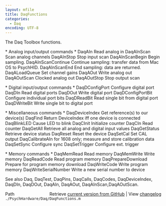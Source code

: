 ```yaml
---
layout: mfile
title: DaqFunctions
categories:
  - Daq
encoding: UTF-8
---
```


The Daq Toolbox functions.

\* Analog input/output commands \*
DaqAIn                  Read analog in
DaqAInScan              Scan analog channels
DaqAInStop              Stop input scan
DaqAInScanBegin         Begin sampling.
DaqAInScanContinue      Continue sampling: transfer data from Mac OS to PsychHID.
DaqAInScanEnd           End sampling: data are returned.
DaqALoadQueue           Set channel gains
DaqAOut                 Write analog out
DaqAOutScan             Clocked analog out
DaqAOutStop             Stop output scan

\* Digital input/output commands \*
DaqDConfigPort          Configure digital port
DaqDIn                  Read digital ports
DaqDOut                 Write digital port
DaqDConfigPortBit       Configure individual port bits
DaqDReadBit             Read single bit from digital port
DaqDWriteBit            Write single bit to digital port

\* Miscellaneous commands \*
DaqDeviceIndex          Get reference(s) to our device(s)
DaqFind                 Return DeviceIndex iff one device is connected
DaqBlinkLED             Cause LED to blink
DaqCInit                Initialize counter
DaqCIn                  Read counter
DaqGetAll               Retrieve all analog and digital input values
DaqGetStatus            Retrieve device status
DaqReset                Reset the device
DaqSetCal               Set CAL output
DaqCalibrateAIn         for 1608 only; measure and store calibration data
DaqSetSync              Configure sync
DaqSetTrigger           Configure ext. trigger

\* Memory commands \*
DaqMemRead              Read memory
DaqMemWrite             Write memory
DaqReadCode             Read program memory
DaqPrepareDownload      Prepare for program memory download
DaqWriteCode            Write program memory
DaqWriteSerialNumber    Write a new serial number to device

See also Daq, DaqTest, DaqPins, DaqCalls, DaqCodes,
DaqDeviceIndex, DaqDIn, DaqDOut, DaqAIn, DaqAOut, DaqAInScan,DaqAOutScan.


<div class="code_header" style="text-align:right;">
  <span style="float:left;">Path&nbsp;&nbsp;</span> <span class="counter">Retrieve <a href=
  "https://raw.github.com/Psychtoolbox-3/Psychtoolbox-3/beta/./PsychHardware/Daq/DaqFunctions.m">current version from GitHub</a> | View <a href=
  "https://github.com/Psychtoolbox-3/Psychtoolbox-3/commits/beta/./PsychHardware/Daq/DaqFunctions.m">changelog</a></span>
</div>
<div class="code">
  <code>./PsychHardware/Daq/DaqFunctions.m</code>
</div>
